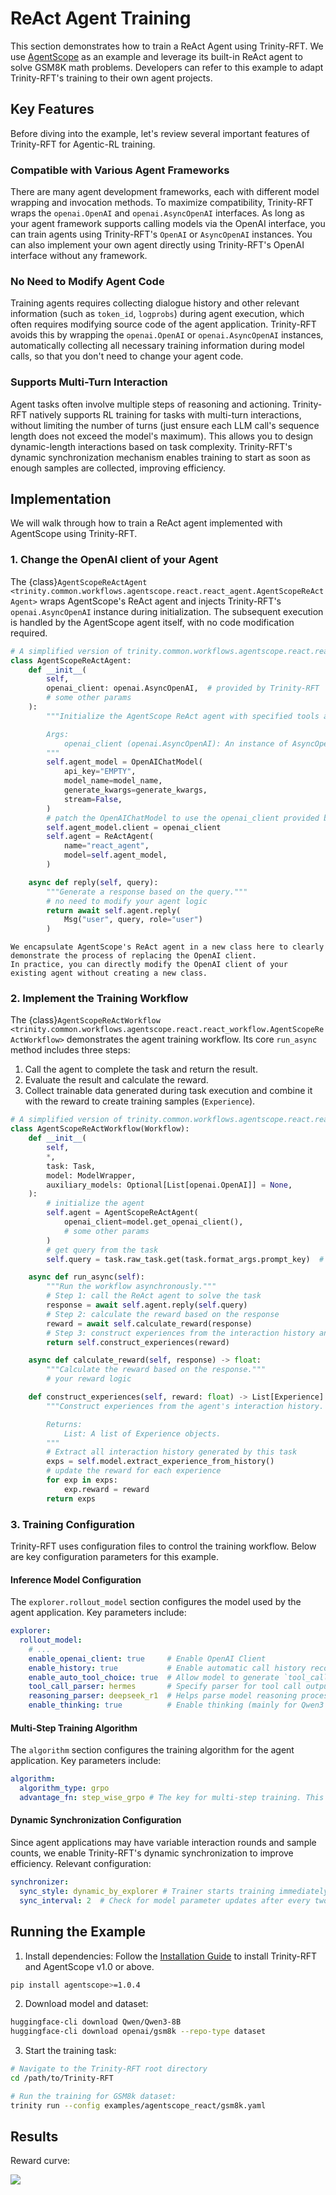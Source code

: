 # ReAct Agent Training

This section demonstrates how to train a ReAct Agent using Trinity-RFT. We use [AgentScope](https://github.com/agentscope-ai/agentscope) as an example and leverage its built-in ReAct agent to solve GSM8K math problems. Developers can refer to this example to adapt Trinity-RFT's training to their own agent projects.

## Key Features

Before diving into the example, let's review several important features of Trinity-RFT for Agentic-RL training.

### Compatible with Various Agent Frameworks

There are many agent development frameworks, each with different model wrapping and invocation methods. To maximize compatibility, Trinity-RFT wraps the `openai.OpenAI` and `openai.AsyncOpenAI` interfaces. As long as your agent framework supports calling models via the OpenAI interface, you can train agents using Trinity-RFT's `OpenAI` or `AsyncOpenAI` instances. You can also implement your own agent directly using Trinity-RFT's OpenAI interface without any framework.

### No Need to Modify Agent Code

Training agents requires collecting dialogue history and other relevant information (such as `token_id`, `logprobs`) during agent execution, which often requires modifying source code of the agent application. Trinity-RFT avoids this by wrapping the `openai.OpenAI` or `openai.AsyncOpenAI` instances, automatically collecting all necessary training information during model calls, so that you don't need to change your agent code.

### Supports Multi-Turn Interaction

Agent tasks often involve multiple steps of reasoning and actioning. Trinity-RFT natively supports RL training for tasks with multi-turn interactions, without limiting the number of turns (just ensure each LLM call's sequence length does not exceed the model's maximum). This allows you to design dynamic-length interactions based on task complexity. Trinity-RFT's dynamic synchronization mechanism enables training to start as soon as enough samples are collected, improving efficiency.

## Implementation

We will walk through how to train a ReAct agent implemented with AgentScope using Trinity-RFT.

### 1. Change the OpenAI client of your Agent

The {class}`AgentScopeReActAgent <trinity.common.workflows.agentscope.react.react_agent.AgentScopeReActAgent>` wraps AgentScope's ReAct agent and injects Trinity-RFT's `openai.AsyncOpenAI` instance during initialization. The subsequent execution is handled by the AgentScope agent itself, with no code modification required.

```python
# A simplified version of trinity.common.workflows.agentscope.react.react_agent.AgentScopeReActAgent
class AgentScopeReActAgent:
    def __init__(
        self,
        openai_client: openai.AsyncOpenAI,  # provided by Trinity-RFT
        # some other params
    ):
        """Initialize the AgentScope ReAct agent with specified tools and model.

        Args:
            openai_client (openai.AsyncOpenAI): An instance of AsyncOpenAI client.
        """
        self.agent_model = OpenAIChatModel(
            api_key="EMPTY",
            model_name=model_name,
            generate_kwargs=generate_kwargs,
            stream=False,
        )
        # patch the OpenAIChatModel to use the openai_client provided by Trinity-RFT
        self.agent_model.client = openai_client
        self.agent = ReActAgent(
            name="react_agent",
            model=self.agent_model,
        )

    async def reply(self, query):
        """Generate a response based on the query."""
        # no need to modify your agent logic
        return await self.agent.reply(
            Msg("user", query, role="user")
        )
```

```{note}
We encapsulate AgentScope's ReAct agent in a new class here to clearly demonstrate the process of replacing the OpenAI client.
In practice, you can directly modify the OpenAI client of your existing agent without creating a new class.
```


### 2. Implement the Training Workflow

The {class}`AgentScopeReActWorkflow <trinity.common.workflows.agentscope.react.react_workflow.AgentScopeReActWorkflow>` demonstrates the agent training workflow. Its core `run_async` method includes three steps:

  1. Call the agent to complete the task and return the result.
  2. Evaluate the result and calculate the reward.
  3. Collect trainable data generated during task execution and combine it with the reward to create training samples (`Experience`).

```python
# A simplified version of trinity.common.workflows.agentscope.react.react_workflow.AgentScopeReActWorkflow
class AgentScopeReActWorkflow(Workflow):
    def __init__(
        self,
        *,
        task: Task,
        model: ModelWrapper,
        auxiliary_models: Optional[List[openai.OpenAI]] = None,
    ):
        # initialize the agent
        self.agent = AgentScopeReActAgent(
            openai_client=model.get_openai_client(),
            # some other params
        )
        # get query from the task
        self.query = task.raw_task.get(task.format_args.prompt_key)  # type: ignore [index]

    async def run_async(self):
        """Run the workflow asynchronously."""
        # Step 1: call the ReAct agent to solve the task
        response = await self.agent.reply(self.query)
        # Step 2: calculate the reward based on the response
        reward = await self.calculate_reward(response)
        # Step 3: construct experiences from the interaction history and return them
        return self.construct_experiences(reward)

    async def calculate_reward(self, response) -> float:
        """Calculate the reward based on the response."""
        # your reward logic

    def construct_experiences(self, reward: float) -> List[Experience]:
        """Construct experiences from the agent's interaction history.

        Returns:
            List: A list of Experience objects.
        """
        # Extract all interaction history generated by this task
        exps = self.model.extract_experience_from_history()
        # update the reward for each experience
        for exp in exps:
            exp.reward = reward
        return exps

```

### 3. Training Configuration

Trinity-RFT uses configuration files to control the training workflow. Below are key configuration parameters for this example.

#### Inference Model Configuration

The `explorer.rollout_model` section configures the model used by the agent application. Key parameters include:

```yaml
explorer:
  rollout_model:
    # ...
    enable_openai_client: true     # Enable OpenAI Client
    enable_history: true           # Enable automatic call history recording
    enable_auto_tool_choice: true  # Allow model to generate `tool_calls`
    tool_call_parser: hermes       # Specify parser for tool call outputs
    reasoning_parser: deepseek_r1  # Helps parse model reasoning process
    enable_thinking: true          # Enable thinking (mainly for Qwen3 series models)
```

#### Multi-Step Training Algorithm

The `algorithm` section configures the training algorithm for the agent application. Key parameters include:

```yaml
algorithm:
  algorithm_type: grpo
  advantage_fn: step_wise_grpo # The key for multi-step training. This strategy tells Trinity to create independent training samples for each step in the agent's execution path. The `grpo` algorithm then uses these samples to update the model.
```

#### Dynamic Synchronization Configuration

Since agent applications may have variable interaction rounds and sample counts, we enable Trinity-RFT's dynamic synchronization to improve efficiency. Relevant configuration:

```yaml
synchronizer:
  sync_style: dynamic_by_explorer # Trainer starts training immediately when enough data is generated, rather than padding to a fixed size, improving efficiency
  sync_interval: 2  # Check for model parameter updates after every two batches
```

## Running the Example

1. Install dependencies: Follow the [Installation Guide](./trinity_installation.md) to install Trinity-RFT and AgentScope v1.0 or above.

```bash
pip install agentscope>=1.0.4
```

2. Download model and dataset:

```bash
huggingface-cli download Qwen/Qwen3-8B
huggingface-cli download openai/gsm8k --repo-type dataset
```

3. Start the training task:

  ```bash
  # Navigate to the Trinity-RFT root directory
  cd /path/to/Trinity-RFT

  # Run the training for GSM8k dataset:
  trinity run --config examples/agentscope_react/gsm8k.yaml
  ```

## Results

Reward curve:

![](../../assets/agentscope_gsm8k_reward.png)
